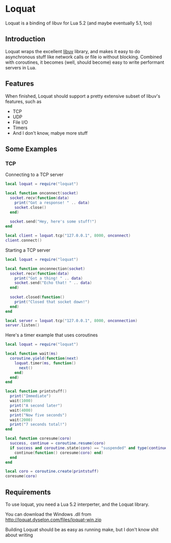 Loquat
======
Loquat is a binding of libuv for Lua 5.2 (and maybe eventually 5.1, too)

Introduction
------------
Loquat wraps the excellent [libuv](https://github.com/joyent/libuv) library, and makes it easy to do asynchronous stuff like network calls or file io without blocking. Combined with coroutines, it becomes (well, should become) easy to write performant servers in Lua.

Features
--------
When finished, Loquat should support a pretty extensive subset of libuv's features, such as
* TCP
* UDP
* File I/O
* Timers
* And I don't know, mabye more stuff

Some Examples
-------------

### TCP

Connecting to a TCP server
``` lua
local loquat = require("loquat")

local function onconnect(socket)
  socket.recv(function(data)
    print("Got a response! " .. data)
    socket.close()
  end)
  
  socket.send("Hey, here's some stuff!")
end

local client = loquat.tcp("127.0.0.1", 8000, onconnect)
client.connect()
```

Starting a TCP server
``` lua
local loquat = require("loquat")

local function onconnection(socket)
  socket.recv(function(data)
    print("Got a thing! " .. data)
    socket.send("Echo that! " .. data)
  end)
  
  socket.closed(function()
    print("Closed that socket down!")
  end)
end

local server = loquat.tcp("127.0.0.1", 8000, onconnection)
server.listen()
```

Here's a timer example that uses coroutines
``` lua
local loquat = require("loquat")

local function wait(ms)
  coroutine.yield(function(next)
    loquat.timer(ms, function()
      next()
    end)
  end)
end

local function printstuff()
  print("Immediate")
  wait(1000)
  print("A second later")
  wait(4000)
  print("Now five seconds")
  wait(2000)
  print("7 seconds total!")
end

local function coresume(coro)
  success, continue = coroutine.resume(coro)
  if success and coroutine.state(coro) == "suspended" and type(continue) == "function" then
    continue(function() coresume(coro) end)
  end
end

local coro = coroutine.create(printstuff)
coresume(coro)
```

Requirements
------------

To use loquat, you need a Lua 5.2 interperter, and the Loquat library.

You can download the Windows .dll from http://loquat.dyselon.com/files/loquat-win.zip

Building Loquat should be as easy as running make, but I don't know shit about writing 